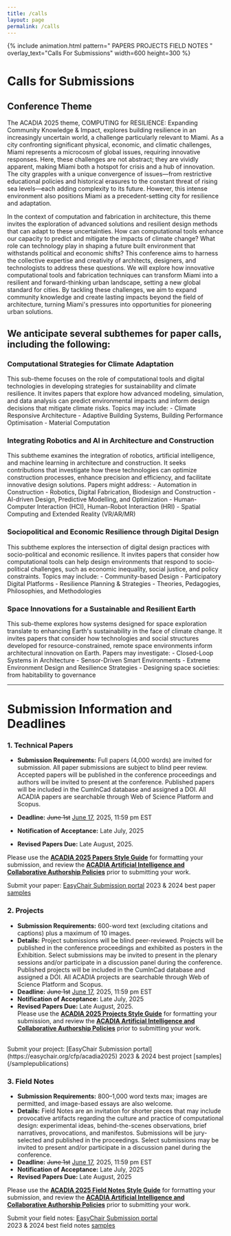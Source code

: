 ```yaml
---
title: /calls
layout: page
permalink: /calls
---
```

{% include animation.html pattern="  PAPERS PROJECTS FIELD NOTES  " overlay_text="Calls For Submissions" width=600 height=300 %}
# Calls for Submissions

## Conference Theme

The ACADIA 2025 theme, COMPUTING for RESILIENCE: Expanding Community Knowledge & Impact, explores building resilience in an increasingly uncertain world, a challenge particularly relevant to Miami. As a city confronting significant physical, economic, and climatic challenges, Miami represents a microcosm of global issues, requiring innovative responses. Here, these challenges are not abstract; they are vividly apparent, making Miami both a hotspot for crisis and a hub of innovation. The city grapples with a unique convergence of issues—from restrictive educational policies and historical erasures to the constant threat of rising sea levels—each adding complexity to its future. However, this intense environment also positions Miami as a precedent-setting city for resilience and adaptation.

In the context of computation and fabrication in architecture, this theme invites the exploration of advanced solutions and resilient design methods that can adapt to these uncertainties. How can computational tools enhance our capacity to predict and mitigate the impacts of climate change? What role can technology play in shaping a future built environment that withstands political and economic shifts? This conference aims to harness the collective expertise and creativity of architects, designers, and technologists to address these questions. We will explore how innovative computational tools and fabrication techniques can transform Miami into a resilient and forward-thinking urban landscape, setting a new global standard for cities. By tackling these challenges, we aim to expand community knowledge and create lasting impacts beyond the field of architecture, turning Miami's pressures into opportunities for pioneering urban solutions.

## We anticipate several subthemes for paper calls, including the following:

### Computational Strategies for Climate Adaptation
This sub-theme focuses on the role of computational tools and digital technologies in developing strategies for sustainability and climate resilience. It invites papers that explore how advanced modeling, simulation, and data analysis can predict environmental impacts and inform design decisions that mitigate climate risks. Topics may include:
    - Climate Responsive Architecture
    - Adaptive Building Systems, Building Performance Optimisation
    - Material Computation


### Integrating Robotics and AI in Architecture and Construction
This subtheme examines the integration of robotics, artificial intelligence, and machine learning in architecture and construction. It seeks contributions that investigate how these technologies can optimize construction processes, enhance precision and efficiency, and facilitate innovative design solutions. Papers might address:
    - Automation in Construction
    - Robotics, Digital Fabrication, Biodesign and Construction
    - AI-driven Design, Predictive Modelling, and Optimization
    - Human-Computer Interaction (HCI), Human-Robot Interaction (HRI)
    - Spatial Computing and Extended Reality (VR/AR/MR)


### Sociopolitical and Economic Resilience through Digital Design
This subtheme explores the intersection of digital design practices with socio-political and economic resilience. It invites papers that consider how computational tools can help design environments that respond to socio-political challenges, such as economic inequality, social justice, and policy constraints. Topics may include:
    - Community-based Design
    - Participatory Digital Platforms
    - Resilience Planning & Strategies 
    - Theories, Pedagogies, Philosophies, and Methodologies


### Space Innovations for a Sustainable and Resilient Earth
This sub-theme explores how systems designed for space exploration translate to enhancing Earth's sustainability in the face of climate change. It invites papers that consider how technologies and social structures developed for resource-constrained, remote space environments inform architectural innovation on Earth. Papers may investigate:
    - Closed-Loop Systems in Architecture 
    - Sensor-Driven Smart Environments
    - Extreme Environment Design and Resilience Strategies
    - Designing space societies: from habitability to governance

---

# Submission Information and Deadlines

### 1. Technical Papers
- **Submission Requirements:** Full papers (4,000 words) are invited for submission. All paper submissions are subject to blind peer review. Accepted papers will be published in the conference proceedings and authors will be invited to present at the conference. Published papers will be included in the CumInCad database and assigned a DOI. All ACADIA papers are searchable through Web of Science Platform and Scopus.  

- **Deadline:** ~~June 1st~~ [June 17](#), 2025, 11:59 pm EST  
- **Notification of Acceptance:** Late July, 2025  
- **Revised Papers Due:** Late August, 2025.  


Please use the **[ACADIA 2025 Papers Style Guide](https://drive.google.com/file/d/1XBJPofsNKLPYm2m9BayFZ1BvyyuMp4tG/view?usp=sharing)** for formatting your submission, and review the  **[ACADIA Artificial Intelligence and Collaborative Authorship Policies](https://drive.google.com/file/d/15t4pV47Uwx6neLycOhrzjoSYA8n3URZD/view?usp=sharing)** prior to submitting your work.
  
Submit your paper: [EasyChair Submission portal](https://easychair.org/cfp/acadia2025)
2023 & 2024 best paper [samples](/samplepublications)  
  
### 2. Projects  
- **Submission Requirements:** 600-word text (excluding citations and captions) plus a maximum of 10 images.  
- **Details:** Project submissions will be blind peer-reviewed. Projects will be published in the conference proceedings and exhibited as posters in the Exhibition. Select submissions may be invited to present in the plenary sessions and/or participate in a discussion panel during the conference. Published projects will be included in the CumInCad database and assigned a DOI. All ACADIA projects are searchable through Web of Science Platform and Scopus.  
- **Deadline:** ~~June 1st~~ [June 17](#), 2025, 11:59 pm EST  
- **Notification of Acceptance:** Late July, 2025  
- **Revised Papers Due:** Late August, 2025.  
Please use the **[ACADIA 2025 Projects Style Guide](https://drive.google.com/file/d/1XBJPofsNKLPYm2m9BayFZ1BvyyuMp4tG/view?usp=sharing)** for formatting your submission, and review the **[ACADIA Artificial Intelligence and Collaborative Authorship Policies](https://drive.google.com/file/d/15t4pV47Uwx6neLycOhrzjoSYA8n3URZD/view?usp=sharing)** prior to submitting your work.  
<br>
Submit your project: [EasyChair Submission portal](https://easychair.org/cfp/acadia2025)
2023 & 2024 best project [samples](/samplepublications)  
  
### 3. Field Notes
- **Submission Requirements:** 800–1,000 word texts max; images are permitted, and image-based essays are also welcome.  
- **Details:** Field Notes are an invitation for shorter pieces that may include provocative artifacts regarding the culture and practice of computational design: experimental ideas, behind-the-scenes observations, brief narratives, provocations, and manifestos. Submissions will be jury-selected and published in the proceedings. Select submissions may be invited to present and/or participate in a discussion panel during the conference.    
- **Deadline:** ~~June 1st~~ [June 17](#), 2025, 11:59 pm EST  
- **Notification of Acceptance:** Late July, 2025  
- **Revised Papers Due:** Late August, 2025  
  
Please use the **[ACADIA 2025 Field Notes Style Guide](https://drive.google.com/file/d/1XBJPofsNKLPYm2m9BayFZ1BvyyuMp4tG/view?usp=sharing)** for formatting your submission, and review the  **[ACADIA Artificial Intelligence and Collaborative Authorship Policies](https://drive.google.com/file/d/15t4pV47Uwx6neLycOhrzjoSYA8n3URZD/view?usp=sharing)** prior to submitting your work.
  
Submit your field notes: [EasyChair Submission portal](https://easychair.org/cfp/acadia2025)  
2023 & 2024 best field notes [samples](/samplepublications)  